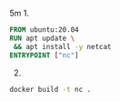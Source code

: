 5m
1.

```Dockerfile
FROM ubuntu:20.04
RUN apt update \
 && apt install -y netcat
ENTRYPOINT ["nc"]
```

2.

```sh
docker build -t nc .
```

